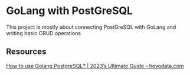 # GoLang with PostGreSQL

This project is mostly about connecting PostGreSQL with GoLang and writing basic CRUD operations

## Resources

[How to use Golang PostgreSQL? | 2023’s Ultimate Guide - hevodata.com](https://hevodata.com/learn/golang-postgres/)
